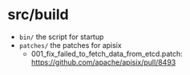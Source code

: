 # src/build


- `bin/` the script for startup
- `patches/` the patches for apisix
    - 001_fix_failed_to_fetch_data_from_etcd.patch: https://github.com/apache/apisix/pull/8493


